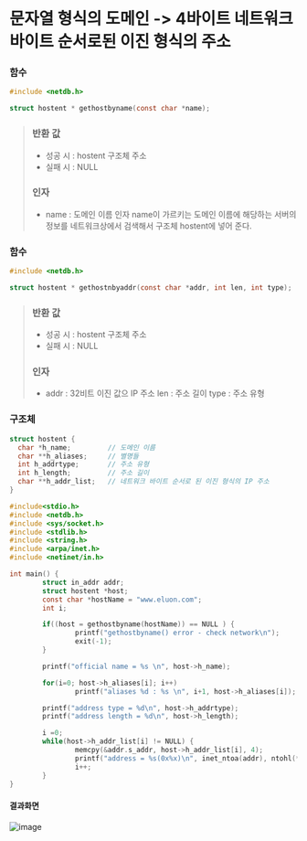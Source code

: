 # 문자열 형식의 도메인 -> 4바이트 네트워크 바이트 순서로된 이진 형식의 주소

### 함수
```c
#include <netdb.h>

struct hostent * gethostbyname(const char *name);
```
>### 반환 값
>- 성공 시 : hostent 구조체 주소
>- 실패 시 : NULL
>### 인자
>- name : 도메인 이름
인자  name이 가르키는 도메인 이름에 해당하는 서버의 정보를 네트워크상에서 검색해서 구조체 hostent에 넣어 준다.

### 함수
```c
#include <netdb.h>

struct hostent * gethostnbyaddr(const char *addr, int len, int type);
```
>### 반환 값
>- 성공 시 : hostent 구조체 주소
>- 실패 시 : NULL
>### 인자
>- addr : 32비트 이진 값으 IP 주소
>len : 주소 길이
>type : 주소 유형


### 구조체
```c
struct hostent {
  char *h_name;         // 도메인 이름
  char **h_aliases;     // 별명들
  int h_addrtype;       // 주소 유형
  int h_length;         // 주소 길이
  char **h_addr_list;   // 네트워크 바이트 순서로 된 이진 형식의 IP 주소
}
```


```c
#include<stdio.h>
#include <netdb.h>
#include <sys/socket.h>
#include <stdlib.h>
#include <string.h>
#include <arpa/inet.h>
#include <netinet/in.h>

int main() {
        struct in_addr addr;
        struct hostent *host;
        const char *hostName = "www.eluon.com";
        int i;

        if((host = gethostbyname(hostName)) == NULL ) {
                printf("gethostbyname() error - check network\n");
                exit(-1);
        }

        printf("official name = %s \n", host->h_name);

        for(i=0; host->h_aliases[i]; i++)
                printf("aliases %d : %s \n", i+1, host->h_aliases[i]);

        printf("address type = %d\n", host->h_addrtype);
        printf("address length = %d\n", host->h_length);

        i =0;
        while(host->h_addr_list[i] != NULL) {
                memcpy(&addr.s_addr, host->h_addr_list[i], 4);
                printf("address = %s(0x%x)\n", inet_ntoa(addr), ntohl(*(long*)host->h_addr_list[i]));
                i++;
        }
}

```

#### 결과화면
![image](https://user-images.githubusercontent.com/65120581/128675893-d1f9c3c7-0800-49a0-a6dd-d1c34cba2eac.png)

